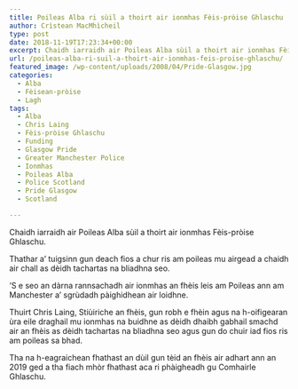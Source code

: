```yaml
---
title: Poileas Alba ri sùil a thoirt air ionmhas Fèis-pròise Ghlaschu
author: Crìstean MacMhìcheil
type: post
date: 2018-11-19T17:23:34+00:00
excerpt: Chaidh iarraidh air Poileas Alba sùil a thoirt air ionmhas Fèis-pròise Ghlaschu.
url: /poileas-alba-ri-suil-a-thoirt-air-ionmhas-feis-proise-ghlaschu/
featured_image: /wp-content/uploads/2008/04/Pride-Glasgow.jpg
categories:
  - Alba
  - Fèisean-pròise
  - Lagh
tags:
  - Alba
  - Chris Laing
  - Fèis-pròise Ghlaschu
  - Funding
  - Glasgow Pride
  - Greater Manchester Police
  - Ionmhas
  - Poileas Alba
  - Police Scotland
  - Pride Glasgow
  - Scotland

---
```

Chaidh iarraidh air Poileas Alba sùil a thoirt air ionmhas Fèis-pròise Ghlaschu.

Thathar a&#8217; tuigsinn gun deach fios a chur ris am poileas mu airgead a chaidh air chall as dèidh tachartas na bliadhna seo.

&#8216;S e seo an dàrna rannsachadh air ionmhas an fhèis leis am Poileas ann am Manchester a&#8217; sgrùdadh pàighidhean air loidhne.

Thuirt Chris Laing, Stiùiriche an fhèis, gun robh e fhèin agus na h-oifigearan ùra eile draghail mu ionmhas na buidhne as dèidh dhaibh gabhail smachd air an fhèis as dèidh tachartas na bliadhna seo agus gun do chuir iad fios ris am poileas sa bhad.

Tha na h-eagraichean fhathast an dùil gun tèid an fhèis air adhart ann an 2019 ged a tha fiach mhòr fhathast aca ri phàigheadh gu Comhairle Ghlaschu.